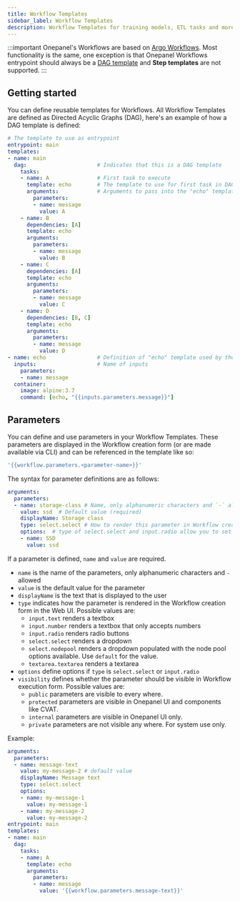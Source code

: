 ```yaml
---
title: Workflow Templates
sidebar_label: Workflow Templates
description: Workflow Templates for training models, ETL tasks and more on Onepanel 
---
```


:::important
Onepanel's Workflows are based on [Argo Workflows](https://github.com/argoproj/argo/tree/master/examples). Most functionality is the same, one exception is that Onepanel Workflows entrypoint should always be a [DAG template](https://github.com/argoproj/argo/tree/master/examples#dag) and **Step templates** are not supported.
:::

## Getting started

You can define reusable templates for Workflows. All Workflow Templates are defined as Directed Acyclic Graphs (DAG), here's an example of how a DAG template is defined:

```yaml
# The template to use as entrypoint
entrypoint: main
templates:
- name: main            
  dag:                      # Indicates that this is a DAG template
    tasks:
    - name: A               # First task to execute
      template: echo        # The template to use for first task in DAG
      arguments:            # Arguments to pass into the "echo" template
        parameters:
        - name: message
          value: A
    - name: B
      dependencies: [A]
      template: echo
      arguments:
        parameters:
        - name: message
          value: B
    - name: C
      dependencies: [A]
      template: echo
      arguments:
        parameters:
        - name: message
          value: C
    - name: D
      dependencies: [B, C]
      template: echo
      arguments:
        parameters:
        - name: message
          value: D
- name: echo                # Definition of "echo" template used by the nodes in DAG
  inputs:                   # Name of inputs 
    parameters:
    - name: message
  container:
    image: alpine:3.7
    command: [echo, "{{inputs.parameters.message}}"]
```

## Parameters

You can define and use parameters in your Workflow Templates. These parameters are displayed in the Workflow creation form (or are made available via CLI) and can be referenced in the template like so:

```yaml
'{{workflow.parameters.<parameter-name>}}'
```

The syntax for parameter definitions are as follows:

```yaml
arguments:
  parameters:
  - name: storage-class # Name, only alphanumeric characters and `-` allowed (required)
    value: ssd  # Default value (required)
    displayName: Storage class
    type: select.select # How to render this parameter in Workflow creation form in Web UI
    options:  # type of select.select and input.radio allow you to set options
    - name: SSD
      value: ssd
```

If a parameter is defined, `name` and `value` are required.

- `name` is the name of the parameters, only alphanumeric characters and `-` allowed
- `value` is the default value for the parameter
- `displayName` is the text that is displayed to the user
- `type` indicates how the parameter is rendered in the Workflow creation form in the Web UI. Possible values are:
    - `input.text` renders a textbox
    - `input.number` renders a textbox that only accepts numbers
    - `input.radio` renders radio buttons
    - `select.select` renders a dropdown
    - `select.nodepool` renders a dropdown populated with the node pool options available. Use `default` for the value.
    - `textarea.textarea` renders a textarea
- `options` define options if `type` is `select.select` or `input.radio`
- `visibility` defines whether the parameter should be visible in Workflow execution form. Possible values are:
    - `public` parameters are visible to every where.
    - `protected` parameters are visible in Onepanel UI and components like CVAT.
    - `internal` parameters are visible in Onepanel UI only.
    - `private` parameters are not visible any where. For system use only.

Example:

```yaml {3-11,22}
arguments:
  parameters:
  - name: message-text
    value: my-message-2 # default value
    displayName: Message text
    type: select.select
    options:
    - name: my-message-1
      value: my-message-1
    - name: my-message-2
      value: my-message-2
entrypoint: main
templates:
- name: main
  dag:
    tasks:
    - name: A
      template: echo
      arguments:
        parameters:
        - name: message
          value: '{{workflow.parameters.message-text}}'
```


